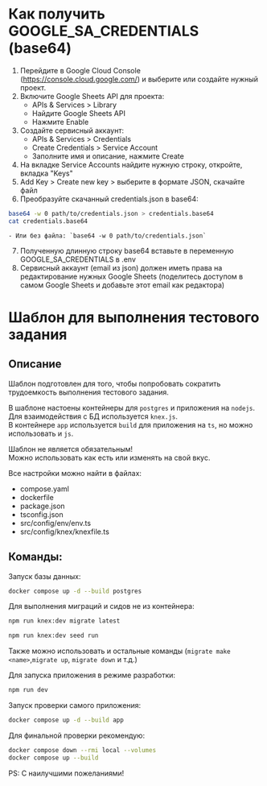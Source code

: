 # Как получить GOOGLE_SA_CREDENTIALS (base64)

1. Перейдите в Google Cloud Console (https://console.cloud.google.com/) и выберите или создайте нужный проект.
2. Включите Google Sheets API для проекта:
	- APIs & Services > Library
	- Найдите Google Sheets API
	- Нажмите Enable
3. Создайте сервисный аккаунт:
	- APIs & Services > Credentials
	- Create Credentials > Service Account
	- Заполните имя и описание, нажмите Create
4. На вкладке Service Accounts найдите нужную строку, откройте, вкладка "Keys"
5. Add Key > Create new key > выберите в формате JSON, скачайте файл
6. Преобразуйте скачанный credentials.json в base64:
```bash
base64 -w 0 path/to/credentials.json > credentials.base64
cat credentials.base64
```
	- Или без файла: `base64 -w 0 path/to/credentials.json`
7. Полученную длинную строку base64 вставьте в переменную GOOGLE_SA_CREDENTIALS в .env
8. Сервисный аккаунт (email из json) должен иметь права на редактирование нужных Google Sheets (поделитесь доступом в самом Google Sheets и добавьте этот email как редактора)

# Шаблон для выполнения тестового задания

## Описание
Шаблон подготовлен для того, чтобы попробовать сократить трудоемкость выполнения тестового задания.

В шаблоне настоены контейнеры для `postgres` и приложения на `nodejs`.  
Для взаимодействия с БД используется `knex.js`.  
В контейнере `app` используется `build` для приложения на `ts`, но можно использовать и `js`.

Шаблон не является обязательным!\
Можно использовать как есть или изменять на свой вкус.

Все настройки можно найти в файлах:
- compose.yaml
- dockerfile
- package.json
- tsconfig.json
- src/config/env/env.ts
- src/config/knex/knexfile.ts

## Команды:

Запуск базы данных:
```bash
docker compose up -d --build postgres
```

Для выполнения миграций и сидов не из контейнера:
```bash
npm run knex:dev migrate latest
```

```bash
npm run knex:dev seed run
```
Также можно использовать и остальные команды (`migrate make <name>`,`migrate up`, `migrate down` и т.д.)

Для запуска приложения в режиме разработки:
```bash
npm run dev
```

Запуск проверки самого приложения:
```bash
docker compose up -d --build app
```

Для финальной проверки рекомендую:
```bash
docker compose down --rmi local --volumes
docker compose up --build
```

PS: С наилучшими пожеланиями!
